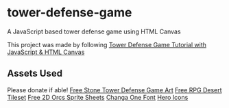 # tower-defense-game
A JavaScript based tower defense game using HTML Canvas

This project was made by following [Tower Defense Game Tutorial with JavaScript & HTML Canvas](https://youtu.be/C4_iRLlPNFc?si=fRTcX0ZCpZv06Jxr)

## Assets Used
Please donate if able!
[Free Stone Tower Defense Game Art](https://free-game-assets.itch.io/free-stone-tower-defense-game-art)
[Free RPG Desert Tileset](https://free-game-assets.itch.io/free-rpg-desert-tileset)
[Free 2D Orcs Sprite Sheets](https://free-game-assets.itch.io/free-2d-orcs-sprite-sheets)
[Changa One Font](https://fonts.google.com/specimen/Changa+One)
[Hero Icons]()
